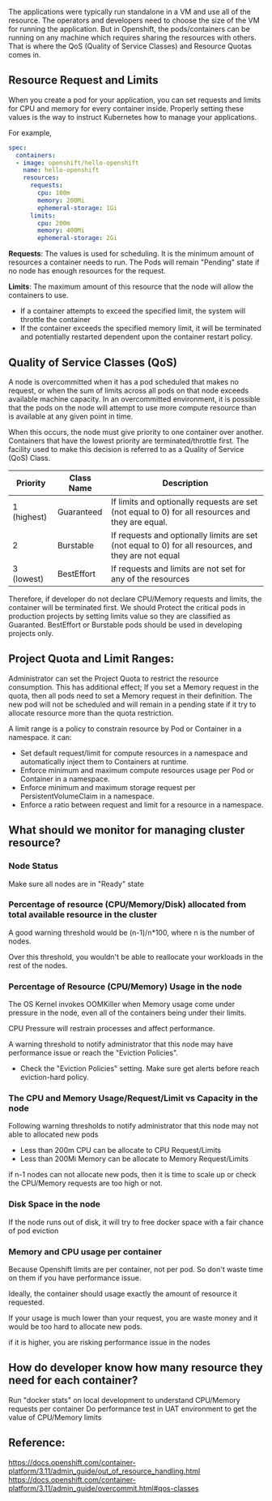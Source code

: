 

The applications were typically run standalone in a VM and use all of the resource.
The operators and developers need to choose the size of the VM for running the application.
But in Openshift, the pods/containers can be running on any machine which requires sharing the resources with others.
That is where the QoS (Quality of Service Classes) and Resource Quotas comes in. 



## Resource Request and Limits
When you create a pod for your application, you can set requests and limits for CPU and memory for every container inside.
Properly setting these values is the way to instruct Kubernetes how to manage your applications.



For example,
```yaml
spec:
  containers:
  - image: openshift/hello-openshift
    name: hello-openshift
    resources:
      requests:
        cpu: 100m
        memory: 200Mi
        ephemeral-storage: 1Gi
      limits:
        cpu: 200m
        memory: 400Mi
        ephemeral-storage: 2Gi
```

**Requests**: The values is used for scheduling. It is the minimum amount of resources a container needs to run. The Pods will remain "Pending" state if no node has enough resources for the request. 

**Limits**: The maximum amount of this resource that the node will allow the containers to use. 

- If a container attempts to exceed the specified limit, the system will throttle the container
- If the container exceeds the specified memory limit, it will be terminated and potentially restarted dependent upon the container restart policy.


## Quality of Service Classes (QoS)


A node is overcommitted when it has a pod scheduled that makes no request, or when the sum of limits across all pods on that node exceeds available machine capacity.
In an overcommitted environment, it is possible that the pods on the node will attempt to use more compute resource than is available at any given point in time.

When this occurs, the node must give priority to one container over another. Containers that have the lowest priority are terminated/throttle first. The facility used to make this decision is referred to as a Quality of Service (QoS) Class. 


| Priority |	Class Name | Description |
| -------- | ----------- | ----------- |
| 1 (highest)	| Guaranteed | If limits and optionally requests are set (not equal to 0) for all resources and they are equal. |
| 2           | Burstable  | If requests and optionally limits are set (not equal to 0) for all resources, and they are not equal |
| 3 (lowest)  | BestEffort | If requests and limits are not set for any of the resources |

Therefore, if developer do not declare CPU/Memory requests and limits, the container will be terminated first. We should Protect the critical pods in production projects by setting limits value so they are classified as Guaranted. BestEffort or Burstable pods should be used in developing projects only.


## Project Quota and Limit Ranges:

Administrator can set the Project Quota to restrict the resource consumption. 
This has additional effect; If you set a Memory request in the quota, then all pods need to set a Memory request in their definition.
The new pod will not be scheduled and will remain in a pending state if it try to allocate resource more than the quota restriction.


A limit range is a policy to constrain resource by Pod or Container in a namespace. it can:

- Set default request/limit for compute resources in a namespace and automatically inject them to Containers at runtime.
- Enforce minimum and maximum compute resources usage per Pod or Container in a namespace.
- Enforce minimum and maximum storage request per PersistentVolumeClaim in a namespace.
- Enforce a ratio between request and limit for a resource in a namespace.




## What should we monitor for managing cluster resource?


### Node Status

Make sure all nodes are in "Ready" state



### Percentage of resource (CPU/Memory/Disk) allocated from total available resource in the cluster

A good warning threshold would be (n-1)/n*100, where n is the number of nodes.

Over this threshold, you wouldn't be able to reallocate your workloads in the rest of the nodes.



### Percentage of Resource (CPU/Memory) Usage in the node

The OS Kernel invokes OOMKiller when Memory usage come under pressure in the node, even all of the containers being under their limits.

CPU Pressure will restrain processes and affect performance.


A warning threshold to notify administrator that this node may have performance issue or reach the "Eviction Policies".

  - Check the "Eviction Policies" setting. Make sure get alerts before reach eviction-hard policy. 


### The CPU and Memory Usage/Request/Limit vs Capacity in the node

Following warning thresholds to notify administrator that this node may not able to allocated new pods 

- Less than 200m CPU can be allocate to CPU Request/Limits
- Less than 200Mi Memory can be allocate to Memory Request/Limits


if n-1 nodes can not allocate new pods, then it is time to scale up or check the CPU/Memory requests are too high or not.



### Disk Space in the node

If the node runs out of disk, it will try to free docker space with a fair chance of pod eviction



### Memory and CPU usage per container

Because Openshift limits are per container, not per pod. So don't waste time on them if you have performance issue.


Ideally, the container should usage exactly the amount of resource it requested.

If your usage is much lower than your request, you are waste money and it would be too hard to allocate new pods.

if it is higher, you are risking performance issue in the nodes



## How do developer know how many resource they need for each container?


Run "docker stats" on local development to understand CPU/Memory requests per container
Do performance test in UAT environment to get the value of CPU/Memory limits


## Reference:
https://docs.openshift.com/container-platform/3.11/admin_guide/out_of_resource_handling.html
https://docs.openshift.com/container-platform/3.11/admin_guide/overcommit.html#qos-classes

